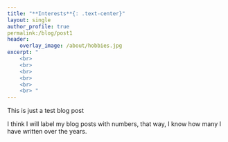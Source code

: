 ```yaml
---
title: "**Interests**{: .text-center}"
layout: single
author_profile: true
permalink:/blog/post1
header:
    overlay_image: /about/hobbies.jpg
excerpt: "
    <br>
    <br>
    <br>
    <br>
    <br>
    <br> "
---
```



This is just a test blog post 

I think I will label my blog posts with numbers, that way, I know how many I have written over the years. 

